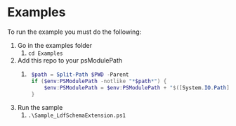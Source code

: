 # Examples

To run the example you must do the following:

1. Go in the examples folder
   1. `cd Examples`
1. Add this repo to your psModulePath
    1. ```powershell
        $path = Split-Path $PWD -Parent
        if ($env:PSModulePath -notlike "*$path*") {
            $env:PSModulePath = $env:PSModulePath + "$([System.IO.Path]::PathSeparator)$path";
        }
        ```
1. Run the sample
    1. `.\Sample_LdfSchemaExtension.ps1`
